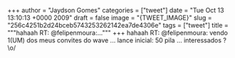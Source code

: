 
+++
author = "Jaydson Gomes"
categories = ["tweet"]
date = "Tue Oct 13 13:10:13 +0000 2009"
draft = false
image = "{TWEET_IMAGE}"
slug = "256c4251b2d24bceb5743253262142ea7de4306e"
tags = ["tweet"]
title = """hahaah RT: @felipenmoura:..."""
+++
hahaah RT: @felipenmoura: vendo 1(UM) dos meus convites do wave ... lance inicial: 50 pila ... interessados ? \o/
